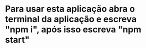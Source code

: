 # Para usar esta aplicação abra o terminal da aplicação e escreva "npm i", após isso escreva "npm start"
